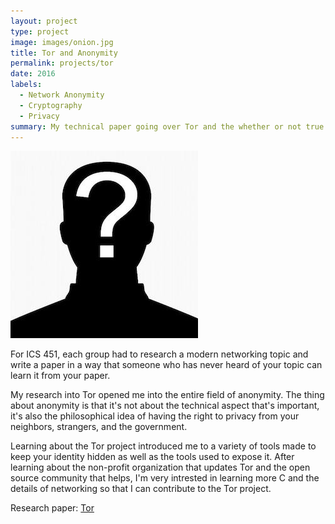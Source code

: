 ```yaml
---
layout: project
type: project
image: images/onion.jpg
title: Tor and Anonymity
permalink: projects/tor
date: 2016
labels:
  - Network Anonymity
  - Cryptography
  - Privacy
summary: My technical paper going over Tor and the whether or not true anonymity can be reached.
---
```


<img class="ui medium right floated rounded image" src="../images/anon.jpg">

For ICS 451, each group had to research a modern networking topic and write a paper in a way that someone who has never heard of your topic can learn it from your paper.

My research into Tor opened me into the entire field of anonymity. The thing about anonymity is that it's not about the technical aspect that's important, it's also the philosophical idea of having the right to privacy from your neighbors, strangers, and the government. 

Learning about the Tor project introduced me to a variety of tools made to keep your identity hidden as well as the tools used to expose it. After learning about the non-profit organization that updates Tor and the open source community that helps, I'm very intrested in learning more C and the details of networking so that I can contribute to the Tor project.


Research paper: <a href="https://github.com/markrcummins/tor_research/blob/master/tor_and_anonymity.pdf"><i class="large github icon"></i>Tor</a>
 
